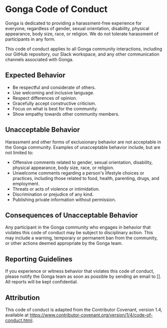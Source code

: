 # Gonga Code of Conduct

Gonga is dedicated to providing a harassment-free experience for everyone, regardless of gender, sexual orientation, disability, physical appearance, body size, race, or religion. We do not tolerate harassment of participants in any form.

This code of conduct applies to all Gonga community interactions, including our GitHub repository, our Slack workspace, and any other communication channels associated with Gonga.

## Expected Behavior

- Be respectful and considerate of others.
- Use welcoming and inclusive language.
- Respect differences of opinion.
- Gracefully accept constructive criticism.
- Focus on what is best for the community.
- Show empathy towards other community members.

## Unacceptable Behavior

Harassment and other forms of exclusionary behavior are not acceptable in the Gonga community. Examples of unacceptable behavior include, but are not limited to:

- Offensive comments related to gender, sexual orientation, disability, physical appearance, body size, race, or religion.
- Unwelcome comments regarding a person's lifestyle choices or practices, including those related to food, health, parenting, drugs, and employment.
- Threats or acts of violence or intimidation.
- Discrimination or prejudice of any kind.
- Publishing private information without permission.

## Consequences of Unacceptable Behavior

Any participant in the Gonga community who engages in behavior that violates this code of conduct may be subject to disciplinary action. This may include a warning, temporary or permanent ban from the community, or other actions deemed appropriate by the Gonga team.

## Reporting Guidelines

If you experience or witness behavior that violates this code of conduct, please notify the Gonga team as soon as possible by sending an email to []. All reports will be kept confidential.

## Attribution

This code of conduct is adapted from the Contributor Covenant, version 1.4, available at https://www.contributor-covenant.org/version/1/4/code-of-conduct.html.
